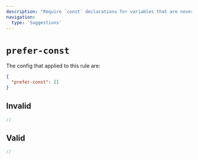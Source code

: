 ```yaml
---
description: "Require `const` declarations for variables that are never reassigned after declared"
navigation:
  type: 'Suggestions'
---
```


# `prefer-const`

The config that applied to this rule are:

```json
{
  "prefer-const": []
}
```

## Invalid

```js invalid
//
```

## Valid

```js valid
//
```
  